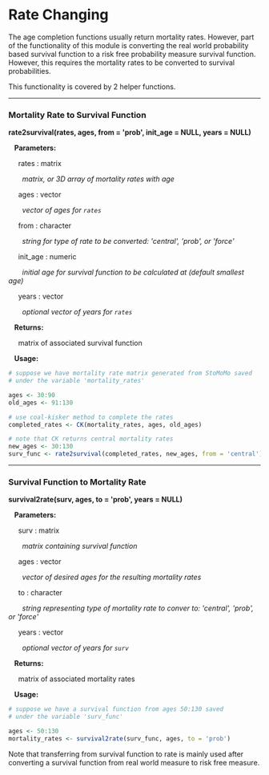 # Rate Changing

The age completion functions usually return mortality rates. However, part of the functionality
of this module is converting the real world probability based survival function to a risk free probability
measure survival function. However, this requires the mortality rates to be converted to survival 
probabilities. 

This functionality is covered by 2 helper functions.

---

### Mortality Rate to Survival Function

**rate2survival(rates, ages, from = 'prob', init_age = NULL, years = NULL)**

&nbsp;&nbsp; **Parameters:**

&nbsp;&nbsp;&nbsp;&nbsp; rates : matrix

&nbsp;&nbsp;&nbsp;&nbsp;&nbsp;&nbsp; *matrix, or 3D array of mortality rates with age*

&nbsp;&nbsp;&nbsp;&nbsp; ages : vector

&nbsp;&nbsp;&nbsp;&nbsp;&nbsp;&nbsp; *vector of ages for `rates`*

&nbsp;&nbsp;&nbsp;&nbsp; from : character

&nbsp;&nbsp;&nbsp;&nbsp;&nbsp;&nbsp; *string for type of rate to be converted: 'central', 'prob', or 
'force'*

&nbsp;&nbsp;&nbsp;&nbsp; init_age : numeric

&nbsp;&nbsp;&nbsp;&nbsp;&nbsp;&nbsp; *initial age for survival function to be calculated at (default smallest age)*

&nbsp;&nbsp;&nbsp;&nbsp; years : vector

&nbsp;&nbsp;&nbsp;&nbsp;&nbsp;&nbsp; *optional vector of years for `rates`*

&nbsp;&nbsp; **Returns:**

&nbsp;&nbsp;&nbsp;&nbsp; matrix of associated survival function 

&nbsp;&nbsp; **Usage:**

```r
# suppose we have mortality rate matrix generated from StoMoMo saved
# under the variable 'mortality_rates'

ages <- 30:90
old_ages <- 91:130

# use coal-kisker method to complete the rates
completed_rates <- CK(mortality_rates, ages, old_ages)

# note that CK returns central mortality rates 
new_ages <- 30:130
surv_func <- rate2survival(completed_rates, new_ages, from = 'central')
```

---

### Survival Function to Mortality Rate

**survival2rate(surv, ages, to = 'prob', years = NULL)**

&nbsp;&nbsp; **Parameters:**

&nbsp;&nbsp;&nbsp;&nbsp; surv : matrix

&nbsp;&nbsp;&nbsp;&nbsp;&nbsp;&nbsp; *matrix containing survival function*

&nbsp;&nbsp;&nbsp;&nbsp; ages : vector

&nbsp;&nbsp;&nbsp;&nbsp;&nbsp;&nbsp; *vector of desired ages for the resulting mortality rates*

&nbsp;&nbsp;&nbsp;&nbsp; to : character

&nbsp;&nbsp;&nbsp;&nbsp;&nbsp;&nbsp; *string representing type of mortality rate to conver to: 'central', 'prob', or 'force'*

&nbsp;&nbsp;&nbsp;&nbsp; years : vector

&nbsp;&nbsp;&nbsp;&nbsp;&nbsp;&nbsp; *optional vector of years for `surv`*

&nbsp;&nbsp; **Returns:**

&nbsp;&nbsp;&nbsp;&nbsp; matrix of associated mortality rates

&nbsp;&nbsp; **Usage:**

```r
# suppose we have a survival function from ages 50:130 saved 
# under the variable 'surv_func'

ages <- 50:130
mortality_rates <- survival2rate(surv_func, ages, to = 'prob')
```

Note that transferring from survival function to rate is mainly used after converting
a survival function from real world measure to risk free measure. 









